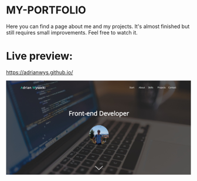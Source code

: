# MY-PORTFOLIO
Here you can find a page about me and my projects. It's almost finished but still requires small improvements. Feel free to watch it.
# Live preview:

https://adrianwys.github.io/

![layout](portfolio.jpg)
